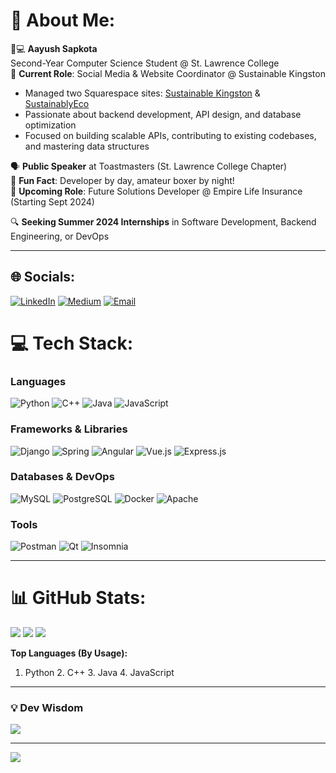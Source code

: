 # 💫 About Me:
👨💻 **Aayush Sapkota**  
Second-Year Computer Science Student @ St. Lawrence College  
📍 **Current Role**: Social Media & Website Coordinator @ Sustainable Kingston  
- Managed two Squarespace sites: [Sustainable Kingston](https://www.sustainablekingston.com/) & [SustainablyEco](https://www.sustainablekingston.com/sustainablyeco)  
- Passionate about backend development, API design, and database optimization  
- Focused on building scalable APIs, contributing to existing codebases, and mastering data structures  

🗣️ **Public Speaker** at Toastmasters (St. Lawrence College Chapter)  
🥊 **Fun Fact**: Developer by day, amateur boxer by night!  
🚀 **Upcoming Role**: Future Solutions Developer @ Empire Life Insurance (Starting Sept 2024)  

🔍 **Seeking Summer 2024 Internships** in Software Development, Backend Engineering, or DevOps  

---

## 🌐 Socials:
[![LinkedIn](https://img.shields.io/badge/LinkedIn-Aayush_Sapkota-%230077B5?logo=linkedin&logoColor=white&style=flat-square)](https://linkedin.com/in/aayush-sapkota) 
[![Medium](https://img.shields.io/badge/Medium-%40aayushsapkota-12100E?logo=medium&logoColor=white&style=flat-square)](https://medium.com/@aayushsapkota1030) 
[![Email](https://img.shields.io/badge/Email-aayush%40aayussh.com-%23EA4335?logo=gmail&logoColor=white&style=flat-square)](mailto:aayush@aayussh.com)

# 💻 Tech Stack:
### **Languages**
![Python](https://img.shields.io/badge/Python-%233776AB?logo=python&logoColor=white&color=%232AB7CA)
![C++](https://img.shields.io/badge/C++-%2300599C?logo=c%2B%2B&logoColor=white&color=%236C5B7B)
![Java](https://img.shields.io/badge/Java-%23ED8B00?logo=openjdk&logoColor=white&color=%23F4A261)
![JavaScript](https://img.shields.io/badge/JavaScript-%23F7DF1E?logo=javascript&logoColor=black&color=%23FFD700)

### **Frameworks & Libraries**
![Django](https://img.shields.io/badge/Django-%23092E20?logo=django&logoColor=white&color=%2344A08D)
![Spring](https://img.shields.io/badge/Spring-%236DB33F?logo=spring&logoColor=white&color=%2388D498)
![Angular](https://img.shields.io/badge/Angular-%23DD0031?logo=angular&logoColor=white&color=%23E94B3C)
![Vue.js](https://img.shields.io/badge/Vue.js-%234FC08D?logo=vuedotjs&logoColor=white&color=%2344A08D)
![Express.js](https://img.shields.io/badge/Express.js-%23404d59?logo=express&logoColor=%2361DAFB&color=%236C5B7B)

### **Databases & DevOps**
![MySQL](https://img.shields.io/badge/MySQL-%234479A1?logo=mysql&logoColor=white&color=%232AB7CA)
![PostgreSQL](https://img.shields.io/badge/PostgreSQL-%23316192?logo=postgresql&logoColor=white&color=%2344A08D)
![Docker](https://img.shields.io/badge/Docker-%230db7ed?logo=docker&logoColor=white&color=%232AB7CA)
![Apache](https://img.shields.io/badge/Apache-%23D22128?logo=apache&logoColor=white&color=%23E94B3C)

### **Tools**
![Postman](https://img.shields.io/badge/Postman-%23FF6C37?logo=postman&logoColor=white&color=%23F4A261)
![Qt](https://img.shields.io/badge/Qt-%23217346?logo=qt&logoColor=white&color=%2344A08D)
![Insomnia](https://img.shields.io/badge/Insomnia-%235849BE?logo=insomnia&logoColor=white&color=%236C5B7B)

---

# 📊 GitHub Stats:
![](https://github-readme-stats.vercel.app/api?username=AayushSapkota&theme=radical&hide_border=true&bg_color=FAFAFA&title_color=2AB7CA&icon_color=44A08D&text_color=4A4A4A)
![](https://github-readme-streak-stats.herokuapp.com/?user=AayushSapkota&theme=radical&hide_border=true&background=FAFAFA&stroke=2AB7CA)
![](https://github-readme-stats.vercel.app/api/top-langs/?username=AayushSapkota&theme=radical&hide_border=true&layout=compact&langs_count=6&bg_color=FAFAFA&title_color=2AB7CA&hide=php&order=1)

**Top Languages (By Usage):**  
1. Python 2. C++ 3. Java 4. JavaScript

---

### 💡 Dev Wisdom 
![](https://quotes-github-readme.vercel.app/api?type=random&theme=radical&font=Noto%20Sans)

---

[![](https://visitcount.itsvg.in/api?id=AayushSapkota&label=Profile%20Views&color=6&icon=5&pretty=true)](https://visitcount.itsvg.in)
